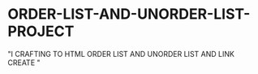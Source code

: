 # ORDER-LIST-AND-UNORDER-LIST-PROJECT
"I CRAFTING TO HTML ORDER LIST AND UNORDER LIST AND LINK CREATE "
